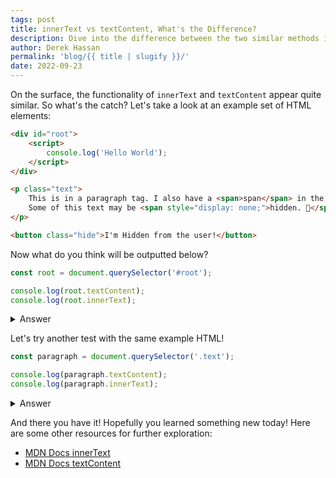 ```yaml
---
tags: post
title: innerText vs textContent, What's the Difference?
description: Dive into the difference between the two similar methods innerText and textContent
author: Derek Hassan
permalink: 'blog/{{ title | slugify }}/'
date: 2022-09-23
---
```


On the surface, the functionality of `innerText` and `textContent` appear quite similar. So what's the catch? Let's take a look at an example set of HTML elements:

```html
<div id="root">
    <script>
        console.log('Hello World');
    </script>
</div>

<p class="text">
    This is in a paragraph tag. I also have a <span>span</span> in the text!
    Some of this text may be <span style="display: none;">hidden. 🤫</span>
</p>

<button class="hide">I'm Hidden from the user!</button>
```

Now what do you think will be outputted below?

```js
const root = document.querySelector('#root');

console.log(root.textContent);
console.log(root.innerText);
```

<details>
    <summary>Answer</summary>

```js
console.log(root.textContent);
/*
"
    
        console.log('Hello World');
    
"
*/

console.log(root.innerText); // ""
```

As you can see, `textContent` can read text within a nested `<script>` tag and it also includes the whitespace!

</details>

Let's try another test with the same example HTML!

```js
const paragraph = document.querySelector('.text');

console.log(paragraph.textContent);
console.log(paragraph.innerText);
```

<details>
    <summary>Answer</summary>

```js
console.log(paragraph.textContent);
/*
"
    This is in a paragraph tag. I also have a span in the text! Some of this text may be hidden. 🤫
"
*/

console.log(paragraph.innerText);
// "This is in a paragraph tag. I also have a span in the text! Some of this text may be"
```

As you probably guessed from the first example, `textContent` also took whitespace into account. Now what's interesting here is that `innerText` ignore the `<span>` with the `display: none` style. This is because `innerText` takes CSS into account when reading the value. This also means `innerText` will trigger a reflow to update styles.

</details>

And there you have it! Hopefully you learned something new today! Here are some other resources for further exploration:

-   [MDN Docs innerText](https://developer.mozilla.org/en-US/docs/Web/API/HTMLElement/innerText)
-   [MDN Docs textContent](https://developer.mozilla.org/en-US/docs/Web/API/Node/textContent)
